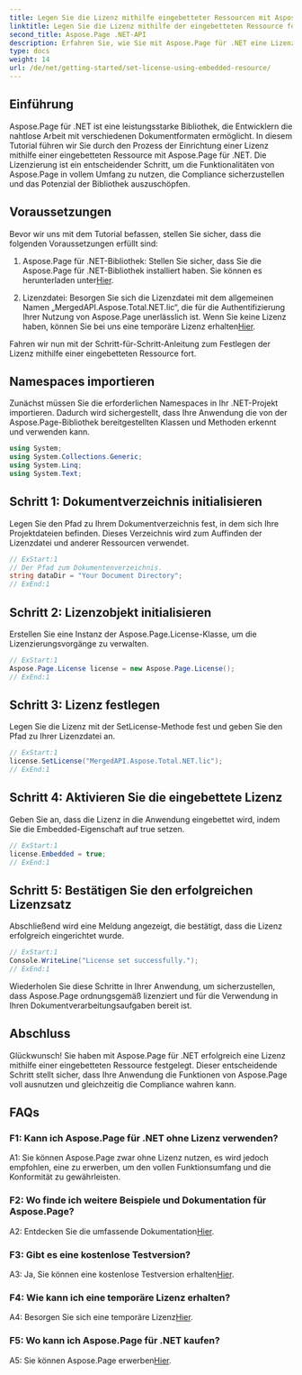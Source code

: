 ```yaml
---
title: Legen Sie die Lizenz mithilfe eingebetteter Ressourcen mit Aspose.Page für .NET fest
linktitle: Legen Sie die Lizenz mithilfe der eingebetteten Ressource fest
second_title: Aspose.Page .NET-API
description: Erfahren Sie, wie Sie mit Aspose.Page für .NET eine Lizenz mithilfe eingebetteter Ressourcen festlegen. Stellen Sie Compliance sicher und schöpfen Sie das volle Potenzial der Dokumentenverarbeitung aus.
type: docs
weight: 14
url: /de/net/getting-started/set-license-using-embedded-resource/
---
```

## Einführung

Aspose.Page für .NET ist eine leistungsstarke Bibliothek, die Entwicklern die nahtlose Arbeit mit verschiedenen Dokumentformaten ermöglicht. In diesem Tutorial führen wir Sie durch den Prozess der Einrichtung einer Lizenz mithilfe einer eingebetteten Ressource mit Aspose.Page für .NET. Die Lizenzierung ist ein entscheidender Schritt, um die Funktionalitäten von Aspose.Page in vollem Umfang zu nutzen, die Compliance sicherzustellen und das Potenzial der Bibliothek auszuschöpfen.

## Voraussetzungen

Bevor wir uns mit dem Tutorial befassen, stellen Sie sicher, dass die folgenden Voraussetzungen erfüllt sind:

1. Aspose.Page für .NET-Bibliothek: Stellen Sie sicher, dass Sie die Aspose.Page für .NET-Bibliothek installiert haben. Sie können es herunterladen unter[Hier](https://releases.aspose.com/page/net/).

2.  Lizenzdatei: Besorgen Sie sich die Lizenzdatei mit dem allgemeinen Namen „MergedAPI.Aspose.Total.NET.lic“, die für die Authentifizierung Ihrer Nutzung von Aspose.Page unerlässlich ist. Wenn Sie keine Lizenz haben, können Sie bei uns eine temporäre Lizenz erhalten[Hier](https://purchase.aspose.com/temporary-license/).

Fahren wir nun mit der Schritt-für-Schritt-Anleitung zum Festlegen der Lizenz mithilfe einer eingebetteten Ressource fort.

## Namespaces importieren

Zunächst müssen Sie die erforderlichen Namespaces in Ihr .NET-Projekt importieren. Dadurch wird sichergestellt, dass Ihre Anwendung die von der Aspose.Page-Bibliothek bereitgestellten Klassen und Methoden erkennt und verwenden kann.

```csharp
using System;
using System.Collections.Generic;
using System.Linq;
using System.Text;
```

## Schritt 1: Dokumentverzeichnis initialisieren

Legen Sie den Pfad zu Ihrem Dokumentverzeichnis fest, in dem sich Ihre Projektdateien befinden. Dieses Verzeichnis wird zum Auffinden der Lizenzdatei und anderer Ressourcen verwendet.

```csharp
// ExStart:1
// Der Pfad zum Dokumentenverzeichnis.
string dataDir = "Your Document Directory";
// ExEnd:1
```

## Schritt 2: Lizenzobjekt initialisieren

Erstellen Sie eine Instanz der Aspose.Page.License-Klasse, um die Lizenzierungsvorgänge zu verwalten.

```csharp
// ExStart:1
Aspose.Page.License license = new Aspose.Page.License();
// ExEnd:1
```

## Schritt 3: Lizenz festlegen

Legen Sie die Lizenz mit der SetLicense-Methode fest und geben Sie den Pfad zu Ihrer Lizenzdatei an.

```csharp
// ExStart:1
license.SetLicense("MergedAPI.Aspose.Total.NET.lic");
// ExEnd:1
```

## Schritt 4: Aktivieren Sie die eingebettete Lizenz

Geben Sie an, dass die Lizenz in die Anwendung eingebettet wird, indem Sie die Embedded-Eigenschaft auf true setzen.

```csharp
// ExStart:1
license.Embedded = true;
// ExEnd:1
```

## Schritt 5: Bestätigen Sie den erfolgreichen Lizenzsatz

Abschließend wird eine Meldung angezeigt, die bestätigt, dass die Lizenz erfolgreich eingerichtet wurde.

```csharp
// ExStart:1
Console.WriteLine("License set successfully.");
// ExEnd:1
```

Wiederholen Sie diese Schritte in Ihrer Anwendung, um sicherzustellen, dass Aspose.Page ordnungsgemäß lizenziert und für die Verwendung in Ihren Dokumentverarbeitungsaufgaben bereit ist.

## Abschluss

Glückwunsch! Sie haben mit Aspose.Page für .NET erfolgreich eine Lizenz mithilfe einer eingebetteten Ressource festgelegt. Dieser entscheidende Schritt stellt sicher, dass Ihre Anwendung die Funktionen von Aspose.Page voll ausnutzen und gleichzeitig die Compliance wahren kann.

## FAQs

### F1: Kann ich Aspose.Page für .NET ohne Lizenz verwenden?

A1: Sie können Aspose.Page zwar ohne Lizenz nutzen, es wird jedoch empfohlen, eine zu erwerben, um den vollen Funktionsumfang und die Konformität zu gewährleisten.

### F2: Wo finde ich weitere Beispiele und Dokumentation für Aspose.Page?

 A2: Entdecken Sie die umfassende Dokumentation[Hier](https://reference.aspose.com/page/net/).

### F3: Gibt es eine kostenlose Testversion?

 A3: Ja, Sie können eine kostenlose Testversion erhalten[Hier](https://releases.aspose.com/).

### F4: Wie kann ich eine temporäre Lizenz erhalten?

 A4: Besorgen Sie sich eine temporäre Lizenz[Hier](https://purchase.aspose.com/temporary-license/).

### F5: Wo kann ich Aspose.Page für .NET kaufen?

 A5: Sie können Aspose.Page erwerben[Hier](https://purchase.aspose.com/buy).